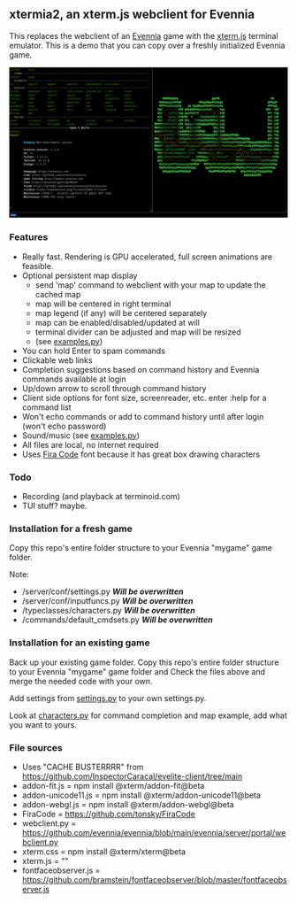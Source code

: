 ## xtermia2, an xterm.js webclient for Evennia
This replaces the webclient of an [Evennia](https://github.com/evennia/evennia/tree/main) game with the [xterm.js](https://github.com/xtermjs/xterm.js) terminal emulator.
This is a demo that you can copy over a freshly initialized Evennia game.

![screenshot](./xtermia2.png)

### Features
- Really fast. Rendering is GPU accelerated, full screen animations are feasible.
- Optional persistent map display
    - send 'map' command to webclient with your map to update the cached map
    - map will be centered in right terminal
    - map legend (if any) will be centered separately
	- map can be enabled/disabled/updated at will
    - terminal divider can be adjusted and map will be resized
    - (see [examples.py](commands/examples.py))
- You can hold Enter to spam commands
- Clickable web links
- Completion suggestions based on command history and Evennia commands available at login
- Up/down arrow to scroll through command history
- Client side options for font size, screenreader, etc. enter :help for a command list
- Won't echo commands or add to command history until after login (won't echo password)
- Sound/music (see [examples.py](commands/examples.py))
- All files are local, no internet required
- Uses [Fira Code](https://github.com/tonsky/FiraCode) font because it has great box drawing characters

### Todo
- Recording (and playback at terminoid.com)
- TUI stuff? maybe.

### Installation for a fresh game
Copy this repo's entire folder structure to your Evennia "mygame" game folder.

Note: 
- /server/conf/settings.py ***Will be overwritten***
- /server/conf/inputfuncs.py ***Will be overwritten***
- /typeclasses/characters.py ***Will be overwritten***
- /commands/default_cmdsets.py ***Will be overwritten***

### Installation for an existing game
Back up your existing game folder.
Copy this repo's entire folder structure to your Evennia "mygame" game folder and 
Check the files above and merge the needed code with your own.

Add settings from [settings.py](/server/conf/settings.py) to your own settings.py.

Look at [characters.py](/typeclasses/characters.py) for command completion and map example, add what you want to yours.

### File sources
- Uses "CACHE BUSTERRRR" from https://github.com/InspectorCaracal/evelite-client/tree/main
- addon-fit.js = npm install @xterm/addon-fit@beta
- addon-unicode11.js = npm install @xterm/addon-unicode11@beta
- addon-webgl.js = npm install @xterm/addon-webgl@beta
- FiraCode = https://github.com/tonsky/FiraCode
- webclient.py = https://github.com/evennia/evennia/blob/main/evennia/server/portal/webclient.py
- xterm.css = npm install @xterm/xterm@beta
- xterm.js = ""
- fontfaceobserver.js = https://github.com/bramstein/fontfaceobserver/blob/master/fontfaceobserver.js